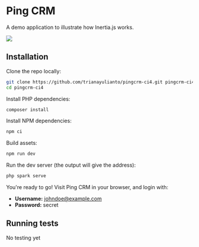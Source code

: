 # Ping CRM

A demo application to illustrate how Inertia.js works.

![](https://raw.githubusercontent.com/trianayulianto/pingcrm-ci4/master/screenshot.png)

## Installation

Clone the repo locally:

```sh
git clone https://github.com/trianayulianto/pingcrm-ci4.git pingcrm-ci4
cd pingcrm-ci4
```

Install PHP dependencies:

```sh
composer install
```

Install NPM dependencies:

```sh
npm ci
```

Build assets:

```sh
npm run dev
```

Run the dev server (the output will give the address):

```sh
php spark serve
```

You're ready to go! Visit Ping CRM in your browser, and login with:

- **Username:** johndoe@example.com
- **Password:** secret

## Running tests

No testing yet
